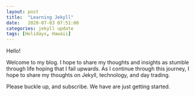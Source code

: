 ```yaml
---
layout: post
title:  "Learning Jekyll"
date:   2020-07-03 07:51:00
categories: jekyll update
tags: [Holidays, Hawaii]
---
```


Hello!

Welcome to my blog.  I hope to share my thoughts and insights as stumble through life hoping that I fail upwards.  As I continue through this journey, I hope to share my thoughts on Jekyll, technology, and day trading.

Please buckle up, and subscribe.  We have are just getting started.
